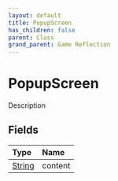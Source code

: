 ```yaml
---
layout: default
title: PopupScreen
has_children: false
parent: Class
grand_parent: Game Reflection
---
```

# PopupScreen
Description 

## Fields

| Type | Name |
|:----------|:--------------|
| [String](/riftbreaker-wiki/docs/game-reflection/components/string/) | content |

